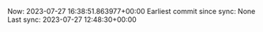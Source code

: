Now: 2023-07-27 16:38:51.863977+00:00 Earliest commit since sync: None Last sync: 2023-07-27 12:48:30+00:00
